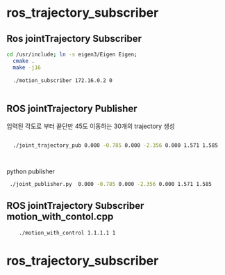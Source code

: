 
# ros_trajectory_subscriber
## Ros jointTrajectory Subscriber
```bash
cd /usr/include; ln -s eigen3/Eigen Eigen;
  cmake .
  make -j16
  
  ./motion_subscriber 172.16.0.2 0
  
```

## ROS jointTrajectory Publisher

입력된 각도로 부터 끝단만 45도 이동하는 30개의 trajectory 생성
```bash

  ./joint_trajectory_pub 0.000 -0.785 0.000 -2.356 0.000 1.571 1.585

   
```
python publisher
```bash
 ./joint_publisher.py  0.000 -0.785 0.000 -2.356 0.000 1.571 1.585
```
## ROS jointTrajectory Subscriber     motion_with_contol.cpp
```bash
    ./motion_with_control 1.1.1.1 1
```

# ros_trajectory_subscriber

